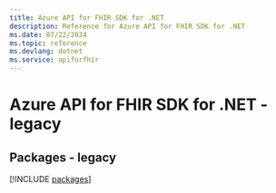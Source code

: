 ```yaml
---
title: Azure API for FHIR SDK for .NET
description: Reference for Azure API for FHIR SDK for .NET
ms.date: 07/22/2024
ms.topic: reference
ms.devlang: dotnet
ms.service: apiforfhir
---
```

# Azure API for FHIR SDK for .NET - legacy
## Packages - legacy
[!INCLUDE [packages](api-for-fhir-index.md)]